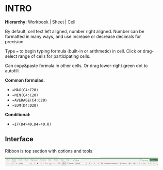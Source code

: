 # INTRO

**Hierarchy:** Workbook | Sheet | Cell

By default, cell text left aligned, number right aligned. Number can be formatted in many ways, and use increase or decrease decimals for precision.

Type `=` to begin typing formula (built-in or arithmetic) in cell. Click or drag-select range of cells for participating cells.

Can copy&paste formula in other cells. Or drag lower-right green dot to autofill.

**Common formulas:**

* `=MAX(C4:C20)`
* `=MIN(C4:C20)`
* `=AVERAGE(C4:C20)`
* `=SUM(D4:D20)`

**Conditional:**

* `=IF(D4>40,D4-40,0)`

## Interface

Ribbon is top section with options and tools:

![Ribbon](../assets/ribbon.png)

